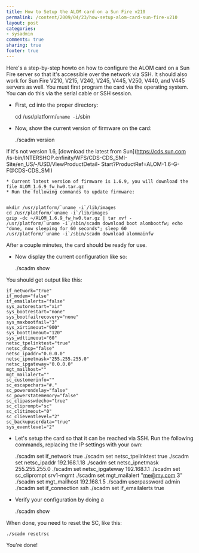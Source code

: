 ```yaml
---
title: How to Setup the ALOM card on a Sun Fire v210
permalink: /content/2009/04/23/how-setup-alom-card-sun-fire-v210
layout: post
categories:
- sysadmin
comments: true
sharing: true
footer: true
---
```

Here's a step-by-step howto on how to configure the ALOM card on a Sun Fire
server so that it's accessible over the network via SSH. It should also work
for Sun Fire V210, V215, V240, V245, V445, V250, V440, and V445 servers as
well.  You must first program the card via the operating system. You can do
this via the serial cable or SSH session.

  * First, cd into the proper directory: 
    
    
    cd /usr/platform/`uname -i`/sbin
    

  * Now, show the current version of firmware on the card: 
    
    ./scadm version

If it's not version 1.6, [download the latest from Sun](https://cds.sun.com
/is-bin/INTERSHOP.enfinity/WFS/CDS-CDS_SMI-Site/en_US/-/USD/ViewProductDetail-
Start?ProductRef=ALOM-1.6-G-F@CDS-CDS_SMI)

    * Current latest version of firmware is 1.6.9, you will download the file ALOM_1.6.9_fw_hw0.tar.gz
    * Run the following commands to update firmware:
    
    
    mkdir /usr/platform/`uname -i`/lib/images
    cd /usr/platform/`uname -i`/lib/images
    gzip -dc ~/ALOM_1.6.9_fw_hw0.tar.gz | tar xvf - 
    /usr/platform/`uname -i`/sbin/scadm download boot alombootfw; echo "done, now sleeping for 60 seconds"; sleep 60
    /usr/platform/`uname -i`/sbin/scadm download alommainfw
    

After a couple minutes, the card should be ready for use.

  * Now display the current configuration like so: 
    
    ./scadm show

You should get output like this:

    
    
    if_network="true"
    if_modem="false"
    if_emailalerts="false"
    sys_autorestart="xir"
    sys_bootrestart="none"
    sys_bootfailrecovery="none"
    sys_maxbootfail="3"
    sys_xirtimeout="900"
    sys_boottimeout="120"
    sys_wdttimeout="60"
    netsc_tpelinktest="true"
    netsc_dhcp="false"
    netsc_ipaddr="0.0.0.0"
    netsc_ipnetmask="255.255.255.0"
    netsc_ipgateway="0.0.0.0"
    mgt_mailhost=""
    mgt_mailalert=""
    sc_customerinfo=""
    sc_escapechars="#."
    sc_powerondelay="false"
    sc_powerstatememory="false"
    sc_clipasswdecho="true"
    sc_cliprompt="sc"
    sc_clitimeout="0"
    sc_clieventlevel="2"
    sc_backupuserdata="true"
    sys_eventlevel="2"
    

  * Let's setup the card so that it can be reached via SSH. Run the following commands, replacing the IP settings with your own: 
    
    
    ./scadm set if_network true
    ./scadm set netsc_tpelinktest true
    ./scadm set netsc_ipaddr 192.168.1.18
    ./scadm set netsc_ipnetmask 255.255.255.0
    ./scadm set netsc_ipgateway 192.168.1.1
    ./scadm set sc_cliprompt srv1-mgmt
    ./scadm set mgt_mailalert "me@my.com 3"
    ./scadm set mgt_mailhost 192.168.1.5
    ./scadm userpassword admin
    ./scadm set if_connection ssh
    ./scadm set if_emailalerts true
    

  * Verify your configuration by doing a 
    
    ./scadm show

When done, you need to reset the SC, like this:

    
    ./scadm resetrsc

You're done!

